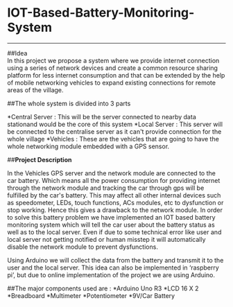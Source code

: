 # IOT-Based-Battery-Monitoring-System
***

##Idea   
In this project we propose a system where we provide internet connection using a series of network devices and create a common resource sharing platform for less internet consumption and that can be extended by the help of mobile networking vehicles to expand existing connections for remote areas of the village. 

##The whole system is divided into 3 parts 

*Central Server : This will be the server connected to nearby data stationand would be the core of this system
*Local Server : This server will be connected to the centralise server as it can't provide connection for the whole village
*Vehicles : These are the vehicles that are going to have the whole networking module embedded with a GPS sensor. 

##**Project Description**

In the Vehicles GPS server and the network module are connected to the car battery. Which means all the power consumption for providing internet through the network module and tracking the car through gps will be fulfilled by the car's battery. This may affect all other internal devices such as speedometer, LEDs, touch functions, ACs modules, etc to dysfunction or stop working. Hence this gives a drawback to the network module.
In order to solve this battery problem we have implemented an IOT based battery monitoring system which will tell the car user about the battery status as well as to the local server. Even if due to some technical error like user and local server not getting notified or human misstep it will automatically disable the network 
module to prevent dysfunctions.

Using Arduino we will collect the data from the battery and transmit it to the user and the local server. This idea can also be implemented in ‘raspberry pi’, but due to online implementation of the project we are using Arduino. 

##The major components used are :
*Arduino Uno R3 
*LCD 16 X 2
*Breadboard
*Multimeter
*Potentiometer
*9V/Car Battery

